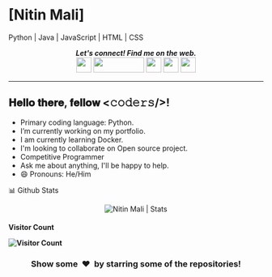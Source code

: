 # [Nitin Mali]
Python | Java | JavaScript | HTML | CSS
<p align="center">
  <b><i>Let's connect! Find me on the web.</i></b>
  <br/>
  <a href="https://www.linkedin.com/in/malinitin93">
 <img height="30" src="https://img.shields.io/badge/linkedin-blue.svg?&style=for-the-badge&logo=linkedin&logoColor=white"></a>
  
 <a href="https://twitter.com/malinitin93">
 <img height="30" src="https://img.shields.io/badge/twitter-%231DA1F2.svg?&style=for-the-badge&logo=twitter&logoColor=white" width="100" height="132"></a>
 
 <a href="https://www.instagram.com/malinitin93">
  <img height="30" src="https://img.shields.io/badge/instagram-ff0066.svg?&style=for-the-badge&logo=instagram&logoColor=white"></a>
  
 <a href="https://www.facebook.com/ermalinitin93">
  <img height="30" src="https://img.shields.io/badge/Facebook-036be4.svg?&style=for-the-badge&logo=facebook&logoColor=white"></a>
     
 <a href="https://www.youtube.com/channel/UC5EbmybSNkCG8BhAvs-epiQ">
  <img height="30" src="https://img.shields.io/badge/Youtube-%23E4405F.svg?&style=for-the-badge&logo=Youtube&logoColor=white"></a>
    

        

<br />
<hr />
<h2> 𝐇𝐞𝐥𝐥𝐨 𝐭𝐡𝐞𝐫𝐞, 𝐟𝐞𝐥𝐥𝐨𝐰 <𝚌𝚘𝚍𝚎𝚛𝚜/>!</h2>
 
* Primary coding language: Python.
* I’m currently working on my portfolio.
* I am currently learning Docker.
* I'm looking to collaborate on Open source project.
* Competitive Programmer 
* Ask me about anything, I'll be happy to help.
* 😄 Pronouns: He/Him

 
<summary>📊 Github Stats</summary>

<p align="center"> <img src="https://github-readme-stats.vercel.app/api?username=malinitin93&show_icons=true&theme=gotham" alt="Nitin Mali | Stats" />

<h4>Visitor Count</4>

 ![Visitor Count](https://profile-counter.glitch.me/{malinitin93}/count.svg)
 
 
<h3 align="center">Show some &nbsp;❤️&nbsp; by starring some of the repositories!</h3>
